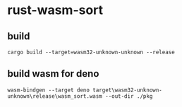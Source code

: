 # rust-wasm-sort

## build
```shell
cargo build --target=wasm32-unknown-unknown --release
```

## build wasm for deno
```shell
wasm-bindgen --target deno target\wasm32-unknown-unknown\release\wasm_sort.wasm --out-dir ./pkg
```